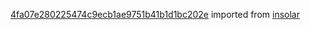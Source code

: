 [4fa07e280225474c9ecb1ae9751b41b1d1bc202e](https://github.com/insolar/insolar/commit/4fa07e280225474c9ecb1ae9751b41b1d1bc202e) imported from [insolar](https://github.com/insolar/insolar)
